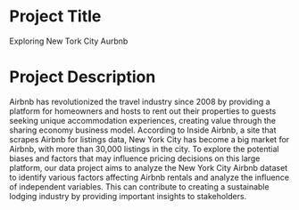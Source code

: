 # Project Title
Exploring New Tork City Aurbnb

# Project Description
Airbnb has revolutionized the travel industry since 2008 by providing a platform for homeowners and hosts to rent out their properties to guests seeking unique accommodation experiences, creating value through the sharing economy business model. According to Inside Airbnb, a site that scrapes Airbnb for listings data, New York City has become a big market for Airbnb, with more than 30,000 listings in the city. To explore the potential biases and factors that may influence pricing decisions on this large platform, our data project aims to analyze the New York City Airbnb dataset to identify various factors affecting Airbnb rentals and analyze the influence of independent variables. This can contribute to creating a sustainable lodging industry by providing important insights to stakeholders.
